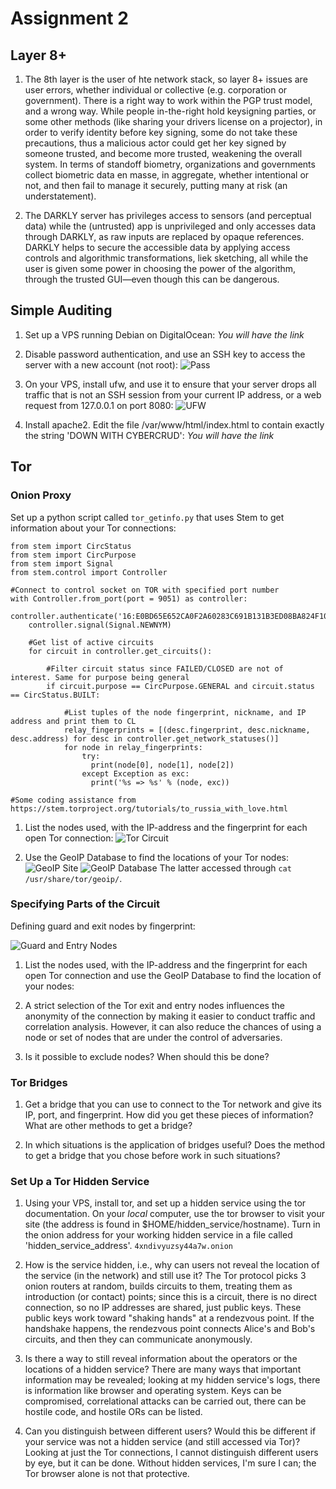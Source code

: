 # Assignment 2

## Layer 8+

1. The 8th layer is the user of hte network stack, so layer 8+ issues are user errors, whether individual or collective (e.g. corporation or government). There is a right way to work within the PGP trust model, and a wrong way. While people in-the-right hold keysigning parties, or some other methods (like sharing your drivers license on a projector), in order to verify identity before key signing, some do not take these precautions, thus a malicious actor could get her key signed by someone trusted, and become more trusted, weakening the overall system. In terms of standoff biometry, organizations and governments collect biometric data en masse, in aggregate, whether intentional or not, and then fail to manage it securely, putting many at risk (an understatement).

2. The DARKLY server has privileges access to sensors (and perceptual data) while the (untrusted) app is unprivileged and only accesses data through DARKLY, as raw inputs are replaced by opaque references. DARKLY helps to secure the accessible data by applying access controls and algorithmic transformations, liek sketching, all while the user is given some power in choosing the power of the algorithm, through the trusted GUI—even though this can be dangerous.

## Simple Auditing

1. Set up a VPS running Debian on DigitalOcean:
*You will have the link*

2. Disable password authentication, and use an SSH key to access the server with a new account (not root):
![Pass](imgs/no_password.jpg)

3. On your VPS, install ufw, and use it to ensure that your server drops all traffic that is not an SSH session from your current IP address, or a web request from 127.0.0.1 on port 8080:
![UFW](imgs/ufw_permissions.jpg)

4. Install apache2. Edit the file /var/www/html/index.html to contain exactly the string 'DOWN WITH CYBERCRUD': *You will have the link*

## Tor

### Onion Proxy

Set up a python script called ```tor_getinfo.py``` that uses Stem to get information about your Tor connections:

```
from stem import CircStatus
from stem import CircPurpose
from stem import Signal
from stem.control import Controller

#Connect to control socket on TOR with specified port number
with Controller.from_port(port = 9051) as controller:
    controller.authenticate('16:E0BD65E652CA0F2A60283C691B131B3ED08BA824F10AA484AB6EEE71CC')
    controller.signal(Signal.NEWNYM)

    #Get list of active circuits
    for circuit in controller.get_circuits():

        #Filter circuit status since FAILED/CLOSED are not of interest. Same for purpose being general
        if circuit.purpose == CircPurpose.GENERAL and circuit.status == CircStatus.BUILT:

            #List tuples of the node fingerprint, nickname, and IP address and print them to CL
            relay_fingerprints = [(desc.fingerprint, desc.nickname, desc.address) for desc in controller.get_network_statuses()]
            for node in relay_fingerprints:
                try:
                  print(node[0], node[1], node[2])
                except Exception as exc:
                  print('%s => %s' % (node, exc))

#Some coding assistance from https://stem.torproject.org/tutorials/to_russia_with_love.html
```

1. List the nodes used, with the IP-address and the fingerprint for each open Tor connection:
![Tor Circuit](imgs/tor_circuit.jpg)

2. Use the GeoIP Database to find the locations of your Tor nodes:
![GeoIP Site](imgs/geo_site.jpg)
![GeoIP Database](imgs/geoip.jpg)
The latter accessed through ```cat /usr/share/tor/geoip/```.

### Specifying Parts of the Circuit

Defining guard and exit nodes by fingerprint:

![Guard and Entry Nodes](imgs/guard_entry.jpg)

1. List the nodes used, with the IP-address and the fingerprint for each open Tor connection and use the GeoIP Database to find the location of your nodes:

2. A strict selection of the Tor exit and entry nodes influences the anonymity of the connection by making it easier to conduct traffic and correlation analysis. However, it can also reduce the chances of using a node or set of nodes that are under the control of adversaries.

3. Is it possible to exclude nodes? When should this be done?

### Tor Bridges

1. Get a bridge that you can use to connect to the Tor network and give its IP, port, and fingerprint. How did you get these pieces of information? What are other methods to get a bridge?

2. In which situations is the application of bridges useful? Does the method to get a bridge that you chose before work in such situations?

### Set Up a Tor Hidden Service

1. Using your VPS, install tor, and set up a hidden service using the tor documentation. On your *local* computer, use the tor browser to visit your site (the address is found in $HOME/hidden_service/hostname). Turn in the onion address for your working hidden service in a file called 'hidden_service_address'.
 ```4xndivyuzsy44a7w.onion```
 
2. How is the service hidden, i.e., why can users not reveal the location of the service (in the network) and still use it? The Tor protocol picks 3 onion routers at random, builds circuits to them, treating them as introduction (or contact) points; since this is a circuit, there is no direct connection, so no IP addresses are shared, just public keys. These public keys work toward "shaking hands" at a rendezvous point. If the handshake happens, the rendezvous point connects Alice's and Bob's circuits, and then they can communicate anonymously.

3. Is there a way to still reveal information about the operators or the locations of a hidden service? There are many ways that important information may be revealed; looking at my hidden service's logs, there is information like browser and operating system. Keys can be compromised, correlational attacks can be carried out, there can be hostile code, and hostile ORs can be listed.

4. Can you distinguish between different users? Would this be different if your service was not a hidden service (and still accessed via Tor)? Looking at just the Tor connections, I cannot distinguish different users by eye, but it can be done. Without hidden services, I'm sure I can; the Tor browser alone is not that protective.
